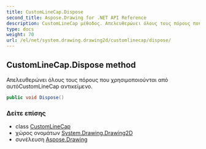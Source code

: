 ```yaml
---
title: CustomLineCap.Dispose
second_title: Aspose.Drawing for .NET API Reference
description: CustomLineCap μέθοδος. Απελευθερώνει όλους τους πόρους που χρησιμοποιούνται από αυτόCustomLineCap αντικείμενο.
type: docs
weight: 70
url: /el/net/system.drawing.drawing2d/customlinecap/dispose/
---
```

## CustomLineCap.Dispose method

Απελευθερώνει όλους τους πόρους που χρησιμοποιούνται από αυτόCustomLineCap αντικείμενο.

```csharp
public void Dispose()
```

### Δείτε επίσης

* class [CustomLineCap](../)
* χώρος ονομάτων [System.Drawing.Drawing2D](../../customlinecap/)
* συνέλευση [Aspose.Drawing](../../../)


